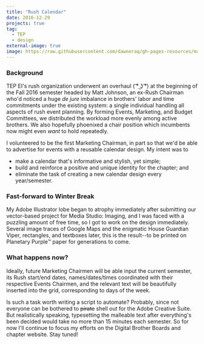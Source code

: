 ```yaml
---
title: "Rush Calendar"
date: 2016-12-29
projects: true
tag:
  - TEP
  - design
external-image: true
image: https://raw.githubusercontent.com/dawneraq/gh-pages-resources/master/calendar-thumbnail.png
---
```


<!-- TODO link calendar thumbnail in Front Matter for Open Graph -->
<!-- TODO Fix OpenSeadragon embed -->
<!-- <div id="rush-calendar-toolbar" class="osd-toolbar"></div>
<div id="rush-calendar" class="osd"></div>
<script src="/assets/js/openseadragon/openseadragon.min.js"></script>
<script type="text/javascript">
    var viewer = OpenSeadragon({
        id: "rush-calendar",
        prefixUrl: "/assets/js/openseadragon/images/",
        tileSources: "https://raw.githubusercontent.com/dawneraq/gh-pages-resources/master/calendar-s17-purple-censored.dzi",
        showNavigator: true,
        toolbar: "rush-calendar-toolbar"
    });
</script> -->

### Background

TEP EI's rush organization underwent an overhaul ( ͡° ͜ʖ ͡°) at the beginning of the Fall 2016 semester headed by Matt Johnson, an ex-Rush Chairman who'd noticed a huge _de jure_ imbalance in brothers' labor and time commitments under the existing system: a single individual handling all aspects of rush event planning. By forming Events, Marketing, and Budget Committees, we distributed the workload more evenly among active brothers. We also hopefully phoenixed a chair position which incumbents now might even _want_ to hold repeatedly.

I volunteered to be the first Marketing Chairman, in part so that we'd be able to advertise for events with a reusable calendar design. My intent was to

- make a calendar that's informative and stylish, yet simple;
- build and reinforce a positive and unique identity for the chapter; and
- eliminate the task of creating a new calendar design every year/semester.

### Fast-forward to Winter Break

My Adobe Illustrator lobe began to atrophy immediately after submitting our vector-based project for Media Studio: Imaging, and I was faced with a puzzling amount of free time, so I got to work on the design immediately. Several image traces of Google Maps and the enigmatic House Guardian Viper, rectangles, and textboxes later, this is the result--to be printed on Planetary Purple&trade; paper for generations to come.

### What happens now?

Ideally, future Marketing Chairmen will be able input the current semester, its Rush start/end dates, names/dates/times coordinated with their respective Events Chairmen, and the relevant text will be beautifully inserted into the grid, corresponding to days of the week.

Is such a task worth writing a script to automate? Probably, since not everyone can be bothered to ~~pirate~~ shell out for the Adobe Creative Suite. But realistically speaking, typesetting the malleable text after everything's been decided would take no more than 15 minutes each semester. So for now I'll continue to focus my efforts on the Digital Brother Boards and chapter website. Stay tuned!
